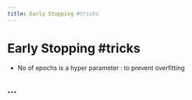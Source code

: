 ```yaml
---
title: Early Stopping #tricks
---
```


# Early Stopping #tricks
- No of epochs is a hyper parameter : to prevent overfitting

## …


































































